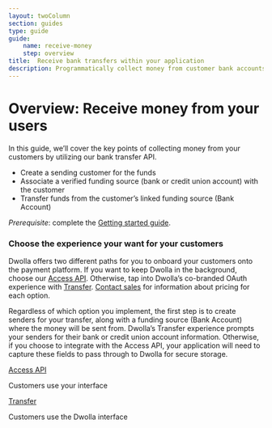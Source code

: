 ```yaml
---
layout: twoColumn
section: guides
type: guide
guide: 
    name: receive-money
    step: overview
title:  Receive bank transfers within your application
description: Programmatically collect money from customer bank accounts with bank transfers. 
---
```


# Overview: Receive money from your users

In this guide, we’ll cover the key points of collecting money from your customers by utilizing our bank transfer API.

- Create a sending customer for the funds
- Associate a verified funding source (bank or credit union account) with the customer
- Transfer funds from the customer’s linked funding source (Bank Account) 

*Prerequisite*: complete the [Getting started guide](/guides/sandbox-setup).

### Choose the experience your want for your customers

Dwolla offers two different paths for you to onboard your customers onto the payment platform. If you want to keep Dwolla in the background, choose our [Access API](https://www.dwolla.com/products/access-api). Otherwise, tap into Dwolla’s co-branded OAuth experience with [Transfer](https://www.dwolla.com/products/transfer). [Contact sales](https://www.dwolla.com/contact) for information about pricing for each option. 

Regardless of which option you implement, the first step is to create senders for your transfer, along with a funding source (Bank Account) where the money will be sent from. Dwolla’s Transfer experience prompts your senders for their bank or credit union account information. Otherwise, if you choose to integrate with the Access API, your application will need to capture these fields to pass through to Dwolla for secure storage.

<nav class="decision-nav">
    <div>
        <a href="access-api-onboarding.html">
            <div class="icon-decision-nav-white-label"></div>
            Access API
        </a>
        <p>Customers use your interface</p>
    </div>
    <div>
        <a href="transfer-onboarding.html">
            <div class="icon-decision-nav-direct"></div>
            Transfer
        </a>
        <p>Customers use the Dwolla interface</p>
    </div>
</nav>
